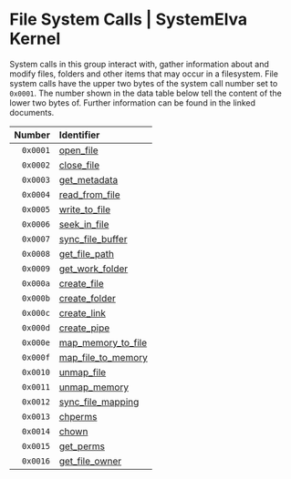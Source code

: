 # File System Calls | SystemElva Kernel

System calls in this group interact with, gather information about and
modify files, folders and  other items that may occur in a filesystem.
File system calls  have the upper two bytes  of the system  call number
set to `0x0001`.  The number  shown in the  data table  below tell  the
content of the lower  two bytes of. Further information can be found in
the linked documents.

|  Number    |  Identifier                                           |
| ---------: | :---------------------------------------------------- |
|  `0x0001`  |  [open_file](./0001_open_file.md)                     |
|  `0x0002`  |  [close_file](./0002_close_file.md)                   |
|  `0x0003`  |  [get_metadata](./0003_get_metadata.md)               |
|  `0x0004`  |  [read_from_file](./0004_read_from_file.md)           |
|  `0x0005`  |  [write_to_file](./0005_write_to_file.md)             |
|  `0x0006`  |  [seek_in_file](./0006_seek_in_file.md)               |
|  `0x0007`  |  [sync_file_buffer](./0007_sync_file.md)              |
|  `0x0008`  |  [get_file_path](./0008_get_file_path.md)             |
|  `0x0009`  |  [get_work_folder](./0009_get_work_folder.md)         |
|  `0x000a`  |  [create_file](./000a_create_file.md)                 |
|  `0x000b`  |  [create_folder](./000b_create_folder.md)             |
|  `0x000c`  |  [create_link](./000c_create_link.md)                 |
|  `0x000d`  |  [create_pipe](./000d_create_pipe.md)                 |
|  `0x000e`  |  [map_memory_to_file](./000e_map_memory_to_file.md)   |
|  `0x000f`  |  [map_file_to_memory](./000f_map_file_to_memory.md)   |
|  `0x0010`  |  [unmap_file](./0010_unmap_file.md)                   |
|  `0x0011`  |  [unmap_memory](./0011_unmap_memory.md)               |
|  `0x0012`  |  [sync_file_mapping](./0012_sync_file_mapping.md)     |
|  `0x0013`  |  [chperms](./0013_chperms.md.md)                      |
|  `0x0014`  |  [chown](./0014_chown.md)                             |
|  `0x0015`  |  [get_perms](./0015_get_perms.md)                     |
|  `0x0016`  |  [get_file_owner](./0016_get_file_owner.md)           |
